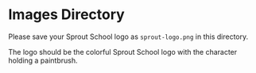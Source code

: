 # Images Directory

Please save your Sprout School logo as `sprout-logo.png` in this directory.

The logo should be the colorful Sprout School logo with the character holding a paintbrush.
